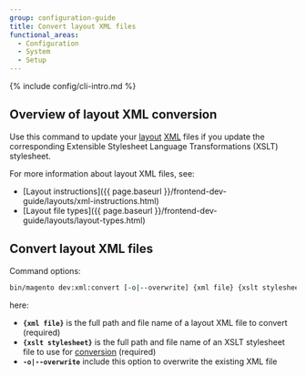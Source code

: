 ```yaml
---
group: configuration-guide
title: Convert layout XML files
functional_areas:
  - Configuration
  - System
  - Setup
---
```


{% include config/cli-intro.md %}

## Overview of layout XML conversion

Use this command to update your [layout](https://glossary.magento.com/layout) [XML](https://glossary.magento.com/xml) files if you update the corresponding Extensible Stylesheet Language Transformations (XSLT) stylesheet.

For more information about layout XML files, see:

-   [Layout instructions]({{ page.baseurl }}/frontend-dev-guide/layouts/xml-instructions.html)
-   [Layout file types]({{ page.baseurl }}/frontend-dev-guide/layouts/layout-types.html)

## Convert layout XML files

Command options:

```bash
bin/magento dev:xml:convert [-o|--overwrite] {xml file} {xslt stylesheet}
```

here:

-   **`{xml file}`** is the full path and file name of a layout XML file to convert (required)
-   **`{xslt stylesheet}`** is the full path and file name of an XSLT stylesheet file to use for [conversion](https://glossary.magento.com/conversion) (required)
-   **`-o|--overwrite`** include this option to overwrite the existing XML file
